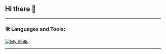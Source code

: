 ## Hi there 👋

---

### 🛠️ Languages and Tools:

[![My Skills](https://skillicons.dev/icons?i=nodejs,ts,js,php,cs,dotnet,react,redux,jquery,bootstrap,vscode,bun,blender,css,docker,dotnet,figma,git,jenkins,laravel,pnpm,postgres,tailwind,ubuntu)](https://skillicons.dev)

---
